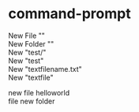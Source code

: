 # command-prompt

New File ""  
New Folder ""  
New "test/"   
New "test\"  
New "textfilename.txt"   
New "textfile"  


new file helloworld    
file new folder  
